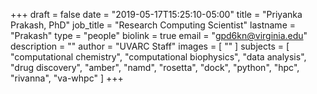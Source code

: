 +++
draft = false
date = "2019-05-17T15:25:10-05:00"
title = "Priyanka Prakash, PhD"
job_title = "Research Computing Scientist"
lastname = "Prakash"
type = "people"
biolink = true
email = "gpd6kn@virginia.edu"
description = ""
author = "UVARC Staff"
images = [
  ""
]
subjects = [
  "computational chemistry",
  "computational biophysics",
  "data analysis",
  "drug discovery",
  "amber", 
  "namd",
  "rosetta",
  "dock",
  "python",
  "hpc",
  "rivanna",
  "va-whpc"
]
+++

